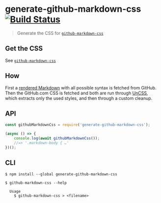 # generate-github-markdown-css [![Build Status](https://travis-ci.org/sindresorhus/generate-github-markdown-css.svg?branch=master)](https://travis-ci.org/sindresorhus/generate-github-markdown-css)

> Generate the CSS for [`github-markdown-css`](https://github.com/sindresorhus/github-markdown-css)

## Get the CSS

See [`github-markdown-css`](https://github.com/sindresorhus/github-markdown-css)

## How

First a [rendered Markdown](fixture.md) with all possible syntax is fetched from GitHub. Then the GitHub.com CSS is fetched and both are run through [UnCSS](https://github.com/giakki/uncss), which extracts only the used styles, and then through a custom cleanup.

## API

```js
const githubMarkdownCss = require('generate-github-markdown-css');

(async () => {
	console.log(await githubMarkdownCss());
	//=> '.markdown-body { …'
})();
```

## CLI

```
$ npm install --global generate-github-markdown-css
```

```
$ github-markdown-css --help

  Usage
    $ github-markdown-css > <filename>
```
